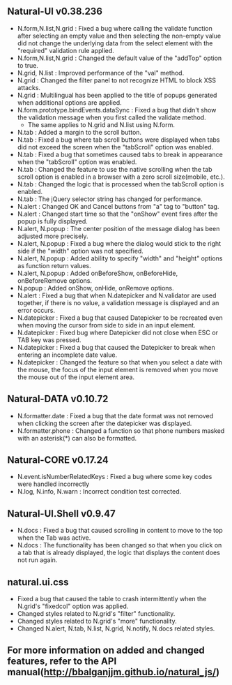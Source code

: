 ## Natural-UI v0.38.236
 * N.form,N.list,N.grid : Fixed a bug where calling the validate function after selecting an empty value and then selecting the non-empty value did not change the underlying data from the select element with the "required" validation rule applied.
 * N.form,N.list,N.grid : Changed the default value of the "addTop" option to true.
 * N.grid, N.list : Improved performance of the "val" method.
 * N.grid : Changed the filter panel to not recognize HTML to block XSS attacks.
 * N.grid : Multilingual has been applied to the title of popups generated when additional options are applied.
 * N.form.prototype.bindEvents.dataSync : Fixed a bug that didn't show the validation message when you first called the validate method.
   * The same applies to N.grid and N.list using N.form.
 * N.tab : Added a margin to the scroll button.
 * N.tab : Fixed a bug where tab scroll buttons were displayed when tabs did not exceed the screen when the "tabScroll" option was enabled.
 * N.tab : Fixed a bug that sometimes caused tabs to break in appearance when the "tabScroll" option was enabled.
 * N.tab : Changed the feature to use the native scrolling when the tab scroll option is enabled in a browser with a zero scroll size(mobile, etc.).
 * N.tab : Changed the logic that is processed when the tabScroll option is enabled.
 * N.tab : The jQuery selector string has changed for performance.
 * N.alert : Changed OK and Cancel buttons from "a" tag to "button" tag.
 * N.alert : Changed start time so that the "onShow" event fires after the popup is fully displayed.
 * N.alert, N.popup : The center position of the message dialog has been adjusted more precisely.
 * N.alert, N.popup : Fixed a bug where the dialog would stick to the right side if the "width" option was not specified.
 * N.alert, N.popup : Added ability to specify "width" and "height" options as function return values.
 * N.alert, N.popup : Added onBeforeShow, onBeforeHide, onBeforeRemove options.
 * N.popup : Added onShow, onHide, onRemove options.
 * N.alert : Fixed a bug that when N.datepicker and N.validator are used together, if there is no value, a validation message is displayed and an error occurs.
 * N.datepicker : Fixed a bug that caused Datepicker to be recreated even when moving the cursor from side to side in an input element.
 * N.datepicker : Fixed bug where Datepicker did not close when ESC or TAB key was pressed.
 * N.datepicker : Fixed a bug that caused the Datepicker to break when entering an incomplete date value.
 * N.datepicker : Changed the feature so that when you select a date with the mouse, the focus of the input element is removed when you move the mouse out of the input element area.

## Natural-DATA v0.10.72
 * N.formatter.date : Fixed a bug that the date format was not removed when clicking the screen after the datepicker was displayed.
 * N.formatter.phone : Changed a function so that phone numbers masked with an asterisk(*) can also be formatted.

## Natural-CORE v0.17.24
 * N.event.isNumberRelatedKeys : Fixed a bug where some key codes were handled incorrectly
 * N.log, N.info, N.warn : Incorrect condition test corrected.

## Natural-UI.Shell v0.9.47
 * N.docs : Fixed a bug that caused scrolling in content to move to the top when the Tab was active.
 * N.docs : The functionality has been changed so that when you click on a tab that is already displayed, the logic that displays the content does not run again.

## natural.ui.css
 * Fixed a bug that caused the table to crash intermittently when the N.grid's "fixedcol" option was applied.
 * Changed styles related to N.grid's "filter" functionality.
 * Changed styles related to N.grid's "more" functionality.
 * Changed N.alert, N.tab, N.list, N.grid, N.notify, N.docs related styles.

## For more information on added and changed features, refer to the API manual(http://bbalganjjm.github.io/natural_js/)